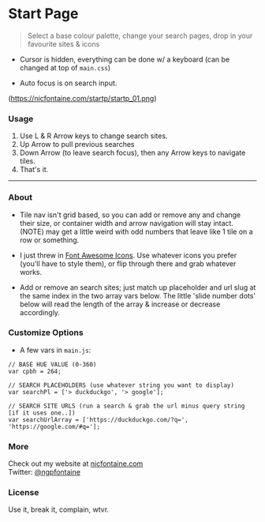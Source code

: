 # Start Page

> Select a base colour palette, change your search pages, drop in your favourite sites & icons

- Cursor is hidden, everything can be done w/ a keyboard (can be changed at top of ``` main.css ```)

- Auto focus is on search input.

(https://nicfontaine.com/startp/startp_01.png)


### Usage

1. Use L & R Arrow keys to change search sites.
2. Up Arrow to pull previous searches
3. Down Arrow (to leave search focus), then any Arrow keys to navigate tiles.
4. That's it.

---

### About
- Tile nav isn't grid based, so you can add or remove any and change their size, or container width and arrow navigation will stay intact. (NOTE) may get a little weird with odd numbers that leave like 1 tile on a row or something.

- I just threw in [Font Awesome Icons](http://fontawesome.io/get-started/). Use whatever icons you prefer (you'll have to style them), or flip through there and grab whatever works.

- Add or remove an search sites; just match up placeholder and url slug at the same index in the two array vars below. The little 'slide number dots' below will read the length of the array & increase or decrease accordingly.


### Customize Options
- A few vars in ``` main.js ```:
```
// BASE HUE VALUE (0-360)
var cpbh = 264;

// SEARCH PLACEHOLDERS (use whatever string you want to display)
var searchPl = ['> duckduckgo', '> google'];

// SEARCH SITE URLS (run a search & grab the url minus query string [if it uses one..])
var searchUrlArray = ['https://duckduckgo.com/?q=', 'https://google.com/#q='];
```

### More
Check out my website at [nicfontaine.com](https://nicfontaine.com)  
Twitter: [@ngpfontaine](https://twitter.com/ngpfontaine)

### License
Use it, break it, complain, wtvr.
